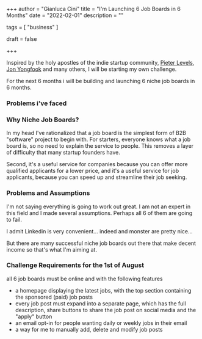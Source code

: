 +++
author = "Gianluca Cini"
title = "I'm Launching 6 Job Boards in 6 Months"
date = "2022-02-01"
description = ""

tags = [
    "business"
]

draft = false

+++

Inspired by the holy apostles of the indie startup community, [Pieter Levels](https://levels.io/12-startups-12-months/), [Jon Yongfook](https://blog.yongfook.com/12-startups-in-12-months.html) and many others, I will be starting my own challenge. 

For the next 6 months i will be building and launching 6 niche job boards in 6 months.

### Problems i've faced


### Why Niche Job Boards?
In my head I've rationalized that a job board is the simplest form of B2B "software" project to begin with. 
For starters, everyone knows what a job board is, so no need to explain the service to people. This removes a layer of difficulty that many startup founders have.

Second, it's a useful service for companies because you can offer more qualified applicants for a lower price, and it's a useful service for job applicants, because you can speed up and streamline their job seeking. 

### Problems and Assumptions
I'm not saying everything is going to work out great. I am not an expert in this field and I made several assumptions. Perhaps all 6 of them are going to fail. 

I admit Linkedin is very convenient... indeed and monster are pretty nice... 

But there are many successful niche job boards out there that make decent income so that's what I'm aiming at.


### Challenge Requirements for the 1st of August

all 6 job boards must be online and with the following features
 - a homepage displaying the latest jobs, with the top section containing the sponsored (paid) job posts
 - every job post must expand into a separate page, which has the full description, share buttons to share the job post on social media and the "apply" button
 - an email opt-in for people wanting daily or weekly jobs in their email
 - a way for me to manually add, delete and modify job posts



